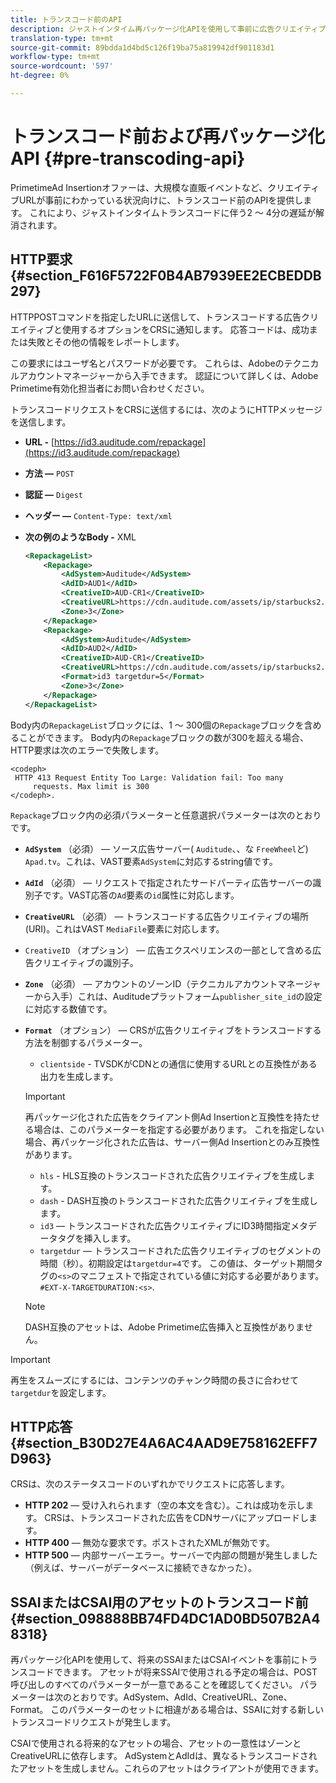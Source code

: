 ```yaml
---
title: トランスコード前のAPI
description: ジャストインタイム再パッケージ化APIを使用して事前に広告クリエイティブをトランスコードできるので、コンテンツ互換のバージョンを必要に応じて利用でき、ジャストインタイム(JIT)再パッケージ化に伴う2 ～ 4分の遅延が解消されます。
translation-type: tm+mt
source-git-commit: 89bdda1d4bd5c126f19ba75a819942df901183d1
workflow-type: tm+mt
source-wordcount: '597'
ht-degree: 0%

---
```



# トランスコード前および再パッケージ化API {#pre-transcoding-api}

PrimetimeAd Insertionオファーは、大規模な直販イベントなど、クリエイティブURLが事前にわかっている状況向けに、トランスコード前のAPIを提供します。  これにより、ジャストインタイムトランスコードに伴う2 ～ 4分の遅延が解消されます。

## HTTP要求{#section_F616F5722F0B4AB7939EE2ECBEDDB297}

HTTPPOSTコマンドを指定したURLに送信して、トランスコードする広告クリエイティブと使用するオプションをCRSに通知します。 応答コードは、成功または失敗とその他の情報をレポートします。

この要求にはユーザ名とパスワードが必要です。 これらは、Adobeのテクニカルアカウントマネージャーから入手できます。 認証について詳しくは、Adobe Primetime有効化担当者にお問い合わせください。

トランスコードリクエストをCRSに送信するには、次のようにHTTPメッセージを送信します。

* **URL -** [https://id3.auditude.com/repackage](https://id3.auditude.com/repackage)

* **方法 —** `POST`

* **認証 —** `Digest`

* **ヘッダー —** `Content-Type: text/xml`

* **次の例のようなBody -** XML

   ```xml
   <RepackageList>
       <Repackage>
           <AdSystem>Auditude</AdSystem>
           <AdID>AUD1</AdID>
           <CreativeID>AUD-CR1</CreativeID>
           <CreativeURL>https://cdn.auditude.com/assets/ip/starbucks2.mp4</CreativeURL>
           <Zone>3</Zone>
       </Repackage>
       <Repackage>
           <AdSystem>Auditude</AdSystem>
           <AdID>AUD2</AdID>
           <CreativeID>AUD-CR1</CreativeID>
           <CreativeURL>https://cdn.auditude.com/assets/ip/starbucks2.mp4</CreativeURL>
           <Format>id3 targetdur=5</Format>
           <Zone>3</Zone>
       </Repackage>
   </RepackageList>
   ```

Body内の`RepackageList`ブロックには、1 ～ 300個の`Repackage`ブロックを含めることができます。 Body内の`Repackage`ブロックの数が300を超える場合、HTTP要求は次のエラーで失敗します。

```
<codeph>
 HTTP 413 Request Entity Too Large: Validation fail: Too many
     requests. Max limit is 300
</codeph>.
```


`Repackage`ブロック内の必須パラメーターと任意選択パラメーターは次のとおりです。

* **`AdSystem`** （必須） — ソース広告サーバー( `Auditude`、、な `FreeWheel`ど) `Apad.tv`。これは、VAST要素`AdSystem`に対応するstring値です。

* **`AdId`** （必須） — リクエストで指定されたサードパーティ広告サーバーの識別子です。VAST応答の`Ad`要素の`id`属性に対応します。

* **`CreativeURL`** （必須） — トランスコードする広告クリエイティブの場所(URI)。これはVAST `MediaFile`要素に対応します。

* `CreativeID` （オプション） — 広告エクスペリエンスの一部として含める広告クリエイティブの識別子。
* **`Zone`** （必須） — アカウントのゾーンID（テクニカルアカウントマネージャーから入手）これは、Auditudeプラットフォーム`publisher_site_id`の設定に対応する数値です。

* **`Format`** （オプション） — CRSが広告クリエイティブをトランスコードする方法を制御するパラメーター。

   * `clientside` - TVSDKがCDNとの通信に使用するURLとの互換性がある出力を生成します。
   >[!IMPORTANT]
   >
   >再パッケージ化された広告をクライアント側Ad Insertionと互換性を持たせる場合は、このパラメーターを指定する必要があります。 これを指定しない場合、再パッケージ化された広告は、サーバー側Ad Insertionとのみ互換性があります。

   * `hls` - HLS互換のトランスコードされた広告クリエイティブを生成します。
   * `dash` - DASH互換のトランスコードされた広告クリエイティブを生成します。
   * `id3`  — トランスコードされた広告クリエイティブにID3時間指定メタデータタグを挿入します。
   * `targetdur`  — トランスコードされた広告クリエイティブのセグメントの時間（秒）。初期設定は`targetdur=4`です。 この値は、ターゲット期間タグの`<s>`のマニフェストで指定されている値に対応する必要があります。`#EXT-X-TARGETDURATION:<s>`.

   >[!NOTE]
   >
   >DASH互換のアセットは、Adobe Primetime広告挿入と互換性がありません。

>[!IMPORTANT]
>
>再生をスムーズにするには、コンテンツのチャンク時間の長さに合わせて`targetdur`を設定します。

## HTTP応答{#section_B30D27E4A6AC4AAD9E758162EFF7D963}

CRSは、次のステータスコードのいずれかでリクエストに応答します。

* **HTTP 202**  — 受け入れられます（空の本文を含む）。これは成功を示します。 CRSは、トランスコードされた広告をCDNサーバにアップロードします。
* **HTTP 400**  — 無効な要求です。ポストされたXMLが無効です。
* **HTTP 500**  — 内部サーバーエラー。サーバーで内部の問題が発生しました（例えば、サーバーがデータベースに接続できなかった）。

## SSAIまたはCSAI用のアセットのトランスコード前{#section_098888BB74FD4DC1AD0BD507B2A48318}

再パッケージ化APIを使用して、将来のSSAIまたはCSAIイベントを事前にトランスコードできます。 アセットが将来SSAIで使用される予定の場合は、POST呼び出しのすべてのパラメーターが一意であることを確認してください。 パラメーターは次のとおりです。AdSystem、AdId、CreativeURL、Zone、Format。 このパラメーターのセットに相違がある場合は、SSAIに対する新しいトランスコードリクエストが発生します。

CSAIで使用される将来的なアセットの場合、アセットの一意性はゾーンとCreativeURLに依存します。 AdSystemとAdIdは、異なるトランスコードされたアセットを生成しません。これらのアセットはクライアントが使用できます。
